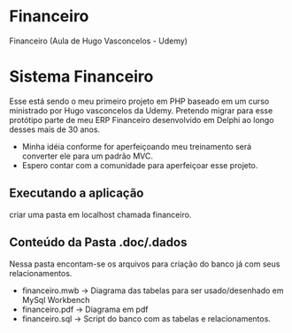 # Financeiro
Financeiro (Aula de Hugo Vasconcelos - Udemy)

# Sistema Financeiro
 
Esse está sendo o meu primeiro projeto em PHP baseado em um curso ministrado por Hugo vasconcelos da Udemy.
Pretendo migrar para esse protótipo parte de meu ERP Financeiro desenvolvido em Delphi ao longo desses mais de 30 anos.
- Minha idéia conforme for aperfeiçoando meu treinamento será converter ele para um padrão MVC.
- Espero contar com a comunidade para aperfeiçoar esse projeto.

## Executando a aplicação

criar uma pasta em localhost chamada financeiro.

## Conteúdo da Pasta .doc/.dados
Nessa pasta encontam-se os arquivos para criação do banco já com seus relacionamentos.
- financeiro.mwb -> Diagrama das tabelas para ser usado/desenhado em MySql Workbench
- financeiro.pdf -> Diagrama em pdf
- financeiro.sql -> Script do banco com as tabelas e relacionamentos.

